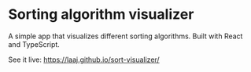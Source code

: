 # Sorting algorithm visualizer

A simple app that visualizes different sorting algorithms. Built with React and TypeScript.

See it live: https://laaj.github.io/sort-visualizer/
